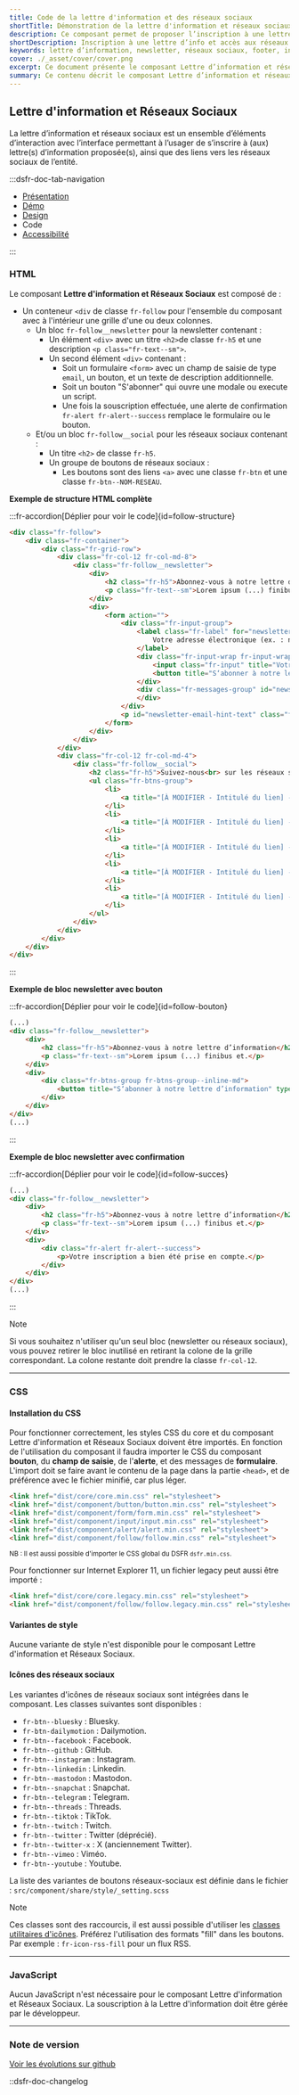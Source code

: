 ```yaml
---
title: Code de la lettre d'information et des réseaux sociaux
shortTitle: Démonstration de la lettre d'information et réseaux sociaux
description: Ce composant permet de proposer l’inscription à une lettre d’information et de diriger vers les réseaux sociaux de l’entité.
shortDescription: Inscription à une lettre d’info et accès aux réseaux sociaux.
keywords: lettre d’information, newsletter, réseaux sociaux, footer, interface, composant, design system, RGPD, accessibilité, usager
cover: ./_asset/cover/cover.png
excerpt: Ce document présente le composant Lettre d’information et réseaux sociaux, destiné à favoriser l’abonnement et la consultation des comptes sociaux, avec recommandations d’intégration et règles éditoriales.
summary: Ce contenu décrit le composant Lettre d’information et réseaux sociaux, conçu pour permettre aux usagers de s’abonner à une ou plusieurs lettres d’information et de consulter les réseaux sociaux de l’entité. Il précise les recommandations d’intégration, notamment sa position dans la page, et les consignes éditoriales telles que l’adaptation du message selon le contexte ou les mentions relatives à l’utilisation des données personnelles. Ce guide s’adresse aux équipes chargées de la conception éditoriale et technique des sites web publics.
---
```


## Lettre d'information et Réseaux Sociaux

La lettre d’information et réseaux sociaux est un ensemble d’éléments d’interaction avec l’interface permettant à l’usager de s’inscrire à (aux) lettre(s) d’information proposée(s), ainsi que des liens vers les réseaux sociaux de l’entité.

:::dsfr-doc-tab-navigation

- [Présentation](../index.md)
- [Démo](../demo/index.md)
- [Design](../design/index.md)
- Code
- [Accessibilité](../accessibility/index.md)

:::

### HTML

Le composant **Lettre d'information et Réseaux Sociaux** est composé de :

- Un conteneur `<div` de classe `fr-follow` pour l'ensemble du composant avec à l'intérieur une grille d'une ou deux colonnes.
  - Un bloc `fr-follow__newsletter` pour la newsletter contenant :
    - Un élément `<div>` avec un titre `<h2>`de classe `fr-h5` et une description `<p class="fr-text--sm">`.
    - Un second élément `<div>` contenant :
      - Soit un formulaire `<form>` avec un champ de saisie de type `email`, un bouton, et un texte de description additionnelle.
      - Soit un bouton "S'abonner" qui ouvre une modale ou execute un script.
      - Une fois la souscription effectuée, une alerte de confirmation `fr-alert fr-alert--success` remplace le formulaire ou le bouton.
  - Et/ou un bloc `fr-follow__social` pour les réseaux sociaux contenant :
    - Un titre `<h2>` de classe `fr-h5`.
    - Un groupe de boutons de réseaux sociaux :
      - Les boutons sont des liens `<a>` avec une classe `fr-btn` et une classe `fr-btn--NOM-RESEAU`.

**Exemple de structure HTML complète**

:::fr-accordion[Déplier pour voir le code]{id=follow-structure}

```HTML
<div class="fr-follow">
    <div class="fr-container">
        <div class="fr-grid-row">
            <div class="fr-col-12 fr-col-md-8">
                <div class="fr-follow__newsletter">
                    <div>
                        <h2 class="fr-h5">Abonnez-vous à notre lettre d’information</h2>
                        <p class="fr-text--sm">Lorem ipsum (...) finibus et.</p>
                    </div>
                    <div>
                        <form action="">
                            <div class="fr-input-group">
                                <label class="fr-label" for="newsletter-email">
                                    Votre adresse électronique (ex. : nom@domaine.fr)
                                </label>
                                <div class="fr-input-wrap fr-input-wrap--addon">
                                    <input class="fr-input" title="Votre adresse électronique (ex. : nom@domaine.fr)" autocomplete="email" aria-describedby="newsletter-email-hint-text newsletter-email-messages" placeholder="Votre adresse électronique (ex. : nom@domaine.fr)" id="newsletter-email" type="email">
                                    <button title="S‘abonner à notre lettre d’information" type="button" class="fr-btn">S'abonner</button>
                                </div>
                                <div class="fr-messages-group" id="newsletter-email-messages" aria-live="polite">
                                </div>
                            </div>
                            <p id="newsletter-email-hint-text" class="fr-hint-text">En renseignant votre adresse électronique, vous acceptez de recevoir nos actualités par courriel. Vous pouvez vous désinscrire à tout moment à l’aide des liens de désinscription ou en nous contactant.</p>
                        </form>
                    </div>
                </div>
            </div>
            <div class="fr-col-12 fr-col-md-4">
                <div class="fr-follow__social">
                    <h2 class="fr-h5">Suivez-nous<br> sur les réseaux sociaux</h2>
                    <ul class="fr-btns-group">
                        <li>
                            <a title="[À MODIFIER - Intitulé du lien] - nouvelle fenêtre" href="[À MODIFIER - Lien vers le facebook de l'organisation]" target="_blank" rel="noopener external" class="fr-btn--facebook fr-btn">Facebook</a>
                        </li>
                        <li>
                            <a title="[À MODIFIER - Intitulé du lien] - nouvelle fenêtre" href="[À MODIFIER - Lien vers le twitter de l'organisation]" target="_blank" rel="noopener external" class="fr-btn--twitter-x fr-btn">X (anciennement Twitter)</a>
                        </li>
                        <li>
                            <a title="[À MODIFIER - Intitulé du lien] - nouvelle fenêtre" href="[À MODIFIER - Lien vers le linkedin de l'organisation]" target="_blank" rel="noopener external" class="fr-btn--linkedin fr-btn">Linkedin</a>
                        </li>
                        <li>
                            <a title="[À MODIFIER - Intitulé du lien] - nouvelle fenêtre" href="[À MODIFIER - Lien vers l'instagram de l'organisation]" target="_blank" rel="noopener external" class="fr-btn--instagram fr-btn">Instagram</a>
                        </li>
                        <li>
                            <a title="[À MODIFIER - Intitulé du lien] - nouvelle fenêtre" href="[À MODIFIER - Lien vers le youtube de l'organisation]" target="_blank" rel="noopener external" class="fr-btn--youtube fr-btn">Youtube</a>
                        </li>
                    </ul>
                </div>
            </div>
        </div>
    </div>
</div>
```

:::

**Exemple de bloc newsletter avec bouton**

:::fr-accordion[Déplier pour voir le code]{id=follow-bouton}

```HTML
(...)
<div class="fr-follow__newsletter">
    <div>
        <h2 class="fr-h5">Abonnez-vous à notre lettre d’information</h2>
        <p class="fr-text--sm">Lorem ipsum (...) finibus et.</p>
    </div>
    <div>
        <div class="fr-btns-group fr-btns-group--inline-md">
            <button title="S‘abonner à notre lettre d’information" type="button" class="fr-btn">S'abonner</button>
        </div>
    </div>
</div>
(...)
```

:::

**Exemple de bloc newsletter avec confirmation**

:::fr-accordion[Déplier pour voir le code]{id=follow-succes}

```HTML
(...)
<div class="fr-follow__newsletter">
    <div>
        <h2 class="fr-h5">Abonnez-vous à notre lettre d’information</h2>
        <p class="fr-text--sm">Lorem ipsum (...) finibus et.</p>
    </div>
    <div>
        <div class="fr-alert fr-alert--success">
            <p>Votre inscription a bien été prise en compte.</p>
        </div>
    </div>
</div>
(...)
```

:::

>[!NOTE]
> Si vous souhaitez n'utiliser qu'un seul bloc (newsletter ou réseaux sociaux), vous pouvez retirer le bloc inutilisé en retirant la colone de la grille correspondant. La colone restante doit prendre la classe `fr-col-12`.

---

### CSS

#### Installation du CSS

Pour fonctionner correctement, les styles CSS du core et du composant Lettre d'information et Réseaux Sociaux doivent être importés. En fonction de l'utilisation du composant il faudra importer le CSS du composant **bouton**, du **champ de saisie**, de l'**alerte**, et des messages de **formulaire**.
L'import doit se faire avant le contenu de la page dans la partie `<head>`, et de préférence avec le fichier minifié, car plus léger.

```HTML
<link href="dist/core/core.min.css" rel="stylesheet">
<link href="dist/component/button/button.min.css" rel="stylesheet">
<link href="dist/component/form/form.min.css" rel="stylesheet">
<link href="dist/component/input/input.min.css" rel="stylesheet">
<link href="dist/component/alert/alert.min.css" rel="stylesheet">
<link href="dist/component/follow/follow.min.css" rel="stylesheet">
```

<small>NB : Il est aussi possible d'importer le CSS global du DSFR `dsfr.min.css`.</small>

Pour fonctionner sur Internet Explorer 11, un fichier legacy peut aussi être importé :

```HTML
<link href="dist/core/core.legacy.min.css" rel="stylesheet">
<link href="dist/component/follow/follow.legacy.min.css" rel="stylesheet">
```

#### Variantes de style

Aucune variante de style n'est disponible pour le composant Lettre d'information et Réseaux Sociaux.

#### Icônes des réseaux sociaux

Les variantes d'icônes de réseaux sociaux sont intégrées dans le composant. Les classes suivantes sont disponibles :

- `fr-btn--bluesky` : Bluesky.
- `fr-btn-dailymotion` : Dailymotion.
- `fr-btn--facebook` : Facebook.
- `fr-btn--github` : GitHub.
- `fr-btn--instagram` : Instagram.
- `fr-btn--linkedin` : Linkedin.
- `fr-btn--mastodon` : Mastodon.
- `fr-btn--snapchat` : Snapchat.
- `fr-btn--telegram` : Telegram.
- `fr-btn--threads` : Threads.
- `fr-btn--tiktok` : TikTok.
- `fr-btn--twitch` : Twitch.
- `fr-btn--twitter` : Twitter (déprécié).
- `fr-btn--twitter-x` : X (anciennement Twitter).
- `fr-btn--vimeo` : Viméo.
- `fr-btn--youtube` : Youtube.

La liste des variantes de boutons réseaux-sociaux est définie dans le fichier : `src/component/share/style/_setting.scss`

>[!NOTE]
> Ces classes sont des raccourcis, il est aussi possible d'utiliser les [classes utilitaires d'icônes](../../../../../core/icon/_part/doc/index.md). Préférez l'utilisation des formats "fill" dans les boutons. Par exemple : `fr-icon-rss-fill` pour un flux RSS.

---

### JavaScript

Aucun JavaScript n'est nécessaire pour le composant Lettre d'information et Réseaux Sociaux.
La souscription à la Lettre d'information doit être gérée par le développeur.

---

### Note de version

[Voir les évolutions sur github](https://github.com/GouvernementFR/dsfr/pulls?q=is%3Apr+is%3Aclosed+is%3Amerged+follow+)

::dsfr-doc-changelog
